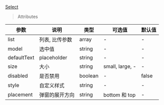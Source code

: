 
<a href="./example/select.html">
    Select
</a>

> Attributes

参数 | 说明 | 类型 | 可选值 | 默认值
---|---|---|---|---
list | 列表, 比传参数 | array | - | -
model | 选中值 | string | - | -
defaultText | placeholder | string | - | -
size | 大小 | string | small, large, - | -
disabled | 是否禁用 | boolean | - | false
style | 自定义样式 | string | - | -
placement | 弹窗的展开方向 | string | bottom 和 top | -
